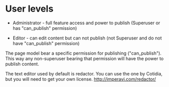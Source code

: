 User levels
===========

- Administrator - full feature access and power to publish (Superuser or has "can_publish" permission)

- Editor - can edit content but can not publish (not Superuser and do not have "can_publish" permission)



The page model bear a specific permission for publishing ("can_publish"). This way any non-superuser bearing that permission will have the power to publish content.

The text editor used by default is redactor. You can use the one by Cotidia, but you will need to get your own license. http://imperavi.com/redactor/